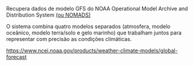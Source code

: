 Recupera dados de modelo GFS do NOAA Operational Model Archive and Distribution System [(ou NOMADS)](https://nomads.ncep.noaa.gov/)

O sistema combina quatro modelos separados (atmosfera, modelo oceânico, modelo terra/solo e gelo marinho) que trabalham juntos para representar com precisão as condições climáticas.

https://www.ncei.noaa.gov/products/weather-climate-models/global-forecast
